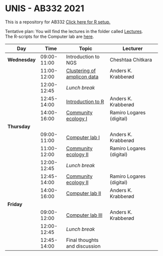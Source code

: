 # UNIS - AB332 2021

This is a repository for AB332
[Click here for R setup. ](setup/)

Tentative plan:
You will find the lectures in the folder called [Lectures](Lectures/).  
The R-scripts for the Computer lab are [here](computer_lab/).


| Day           | Time        | Topic                                                          | Lecturer                 |
| ------------- | ----------- | -------------------------------------------------------------- | ------------------------ |
| **Wednesday** | 09:00-11:00 | Introduction to NGS                                            | Cheshtaa Chitkara        |
|               | 11:00-12:00 | [Clustering of amplicon data](Lectures/Clustering_lecture.pdf) | Anders K. Krabberød      |
|               | 12:00-12:45 | _Lunch break_                                                  |                          |
|               | 12:45-14:00 | [Introduction to R](Introduction_to_R)                         | Anders K. Krabberød      |
|               | 14:00-16:00 | [Community ecology I](Lectures/Clustering_lecture.pdf)                                            | Ramiro Logares (digital) |
| **Thursday**  |             |                                                                |                          |
|               | 09:00-11:00 | [Computer lab I](computer_lab/)                                | Anders K. Krabberød      |
|               | 11:00-12:00 |[ Community ecology II ](Lectures/Clustering_lecture.pdf)                                          | Ramiro Logares (digital) |
|               | 12:00-12:45 | _Lunch break_                                                  |                          |
|               | 12:45-14:00 | [Community ecology II](Lectures/Clustering_lecture.pdf)                                           | Ramiro Logares (digital) |
|               | 14:00-16:00 | [Computer lab II](computer_lab/)                               | Anders K. Krabberød      |
| **Friday**    |             |                                                                |                          |
|               | 09:00-12:00 | [Computer lab III](computer_lab/)                              | Anders K. Krabberød      |
|               | 12:00-12:45 | _Lunch break_                                                  |                          |
|               | 12:45-14:00 | Final thoughts and discussion                                  |                          |

